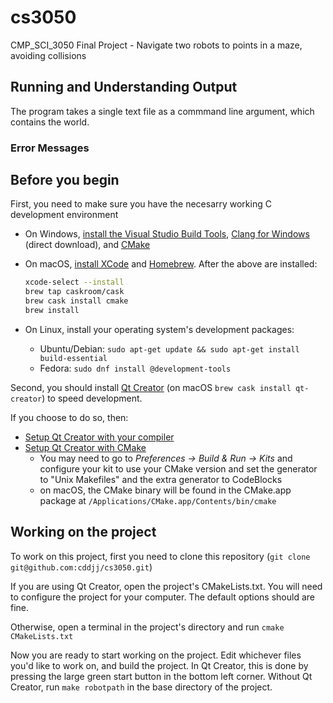 # cs3050
CMP_SCI_3050 Final Project - Navigate two robots to points in a maze, avoiding collisions

## Running and Understanding Output

The program takes a single text file as a commmand line argument, which contains the world. 

### Error Messages 
## Before you begin

First, you need to make sure you have the necesarry working C development environment

  - On Windows, [install the Visual Studio Build Tools](http://landinghub.visualstudio.com/visual-cpp-build-tools), [Clang for Windows](http://releases.llvm.org/4.0.1/LLVM-4.0.1-win64.exe) (direct download), and [CMake](https://cmake.org/download/)

  - On macOS, [install XCode](https://itunes.apple.com/us/app/xcode/id497799835) and [Homebrew](https://brew.sh/).
    After the above are installed:
    ```bash
    xcode-select --install
    brew tap caskroom/cask
    brew cask install cmake
    brew install
    ```

  - On Linux, install your operating system's development packages:
    - Ubuntu/Debian: `sudo apt-get update && sudo apt-get install build-essential`
    - Fedora: `sudo dnf install @development-tools`

Second, you should install [Qt Creator](https://www1.qt.io/download-open-source/) (on macOS `brew cask install qt-creator`) to speed development. 

If you choose to do so, then:

  - [Setup Qt Creator with your compiler](http://doc.qt.io/qtcreator/creator-tool-chains.html)
  - [Setup Qt Creator with CMake](http://doc.qt.io/qtcreator/creator-project-cmake.html)
    - You may need to go to *Preferences -> Build & Run -> Kits* and configure your kit to use your CMake version and set the generator to "Unix Makefiles" and the extra generator to CodeBlocks
    - on macOS, the CMake binary will be found in the CMake.app package at `/Applications/CMake.app/Contents/bin/cmake`

## Working on the project

To work on this project, first you need to clone this repository (`git clone git@github.com:cddjj/cs3050.git`)

If you are using Qt Creator, open the project's CMakeLists.txt. You will need to configure the project for your computer. The default options should are fine.

Otherwise, open a terminal in the project's directory and run `cmake CMakeLists.txt`

Now you are ready to start working on the project. Edit whichever files you'd like to work on, and build the project. In Qt Creator, this is done by pressing the large green start button in the bottom left corner. Without Qt Creator, run `make robotpath` in the base directory of the project.